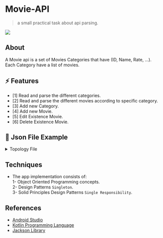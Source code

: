 # Movie-API
> a small practical task about api parsing.

[![](http://img.shields.io/badge/language-Kotlin-brightgreen.svg?color=orange)](https://kotlinlang.org)

## About
A Movie api is a set of Movies Categories that have (ID, Name, Rate, ...). Each Category have a list of movies.

## ⚡ Features

- [1] Read and parse the different categories.
- [2] Read and parse the different movies according to specific category.
- [3] Add new Category.
- [4] Add new Movie.
- [5] Edit Existence Movie.
- [6] Delete Existence Movie.

## 🔸 Json File Example

<details>
  
 <summary>Topology File</summary>
  
  ```
  {
  "categories": [
    {
      "id": 80877,
      "name": "Action",
      "movies": [
        {
          "id": 132548,
          "name": "SPIDER-MAN 2 ",
          "description": "Boasting an entertaining villain and deeper emotional focus, this is a nimble sequel that improves upon the original",
          "rate": "4.0"
        },
        {
          "id": 655881,
          "name": "BATTLE ROYALE",
          "description": "Battle Royale is a controversial and violent parable of adolescence, heightening teenage melodrama with life-or-death stakes.",
          "rate": "3.5"
        },
        {
          "id": 655882,
          "name": "ESCAPE FROM NEW YORK",
          "description": "Featuring an atmospherically grimy futuristic metropolis, Escape from New York is a strange, entertaining jumble of thrilling action and oddball weirdness.",
          "rate": "4.2"
        },
        {
          "id": 655883,
          "name": "IRON MONKEY",
          "description": "Iron Monkey may not have the poetic lyricism of Crouching Tiger, it makes up for it in fun and energy.",
          "rate": "3.8"
        }
      ]
    },
    {
      "id": 21281,
      "name": "Comedy",
      "movies": [
        {
          "id": 655880,
          "name": "Juno",
          "description": "The chemical equation of writer Diablo Cody plus director Jason Reitman explodes onscreen with this non-traditional family comedy showcasing Cody’s edgy contemporary dialogue.",
          "rate": "4.3"
        },
        {
          "id": 132570,
          "name": "Shaun of the Dead",
          "description": "This acerbic action comedy introduced a winning combo: sparring buddies Simon Pegg and Nick Frost and master of style Edgar Wright, who dreamed up the script with Pegg.",
          "rate": "4.1"
        },
        {
          "id": 132574,
          "name": "Old School",
          "description": "You’re my boy, Blue! Say what you will about the Frat Pack films that followed it, but “Old School” still gets a passing grade.",
          "rate": "2.4"
        },
        {
          "id": 164438,
          "name": "Trainwreck",
          "description": "Producer Judd Apatow steered breakout standup comic Amy Schumer to her smash big-screen debut ($141 million worldwide) by helping her to write a recognizably real woman to play — accessible, honest, emotional — within the genre confines of a mainstream romantic comedy.",
          "rate": "3.9"
        }
      ]
    }
  ]
}
  
  ```  
</details>

## Techniques
- The app implementation consists of:<br>
  1- Object Oriented Programming concepts.<br>
  2- Design Patterns `Singleton`.<br>
  3- Solid Principles Design Patterns `Single Responsibility`.<br>


## References
- [Android Studio](https://developer.android.com/studio)
- [Kotlin Programming Language](https://kotlinlang.org) <br>
- [Jackson Library](https://github.com/FasterXML/jackson) <br>
